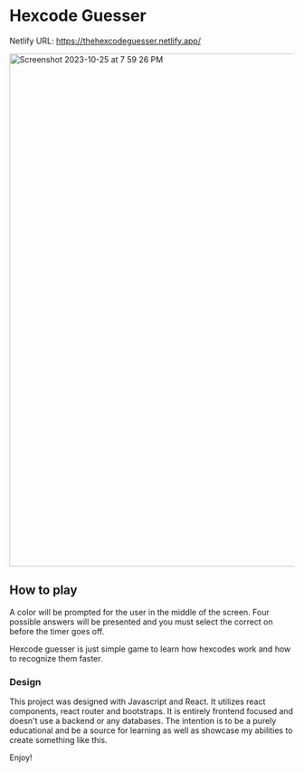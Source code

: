 # Hexcode Guesser

Netlify URL: https://thehexcodeguesser.netlify.app/

<img width="907" alt="Screenshot 2023-10-25 at 7 59 26 PM" src="https://github.com/kody-samaroo/hexcode-ui/assets/73686621/0d02e072-e546-477b-be43-9fd0c6e34fed">

## How to play

A color will be prompted for the user in the middle of the screen.
Four possible answers will be presented and you must select the correct on before the timer goes off.

Hexcode guesser is just simple game to learn how hexcodes work and how to recognize them faster.

### Design

This project was designed with Javascript and React. It utilizes react components, react router and bootstraps.
It is entirely frontend focused and doesn't use a backend or any databases.
The intention is to be a purely educational and be a source for learning as well as showcase my abilities to create something like this.

Enjoy!
